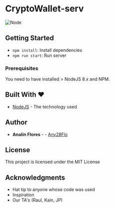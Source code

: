 # CryptoWallet-serv

![Node](https://img.shields.io/badge/node-%3E%3D%208.x-brightgreen.svg)
## Getting Started

- `npm install`: Install dependencies
- `npm run start`: Run server
### Prerequisites

You need to have installed > NodeJS 8.x and NPM.

## Built With ❤

* [NodeJS](https://nodejs.org/en/) - The technology used

## Author

* **Analin Flores** - - [Any28Flo](https://github.com/Any28Flo)


## License

This project is licensed under the MIT License 

## Acknowledgments

* Hat tip to anyone whose code was used
* Inspiration
* Our TA's (Raul, Kain, JP)